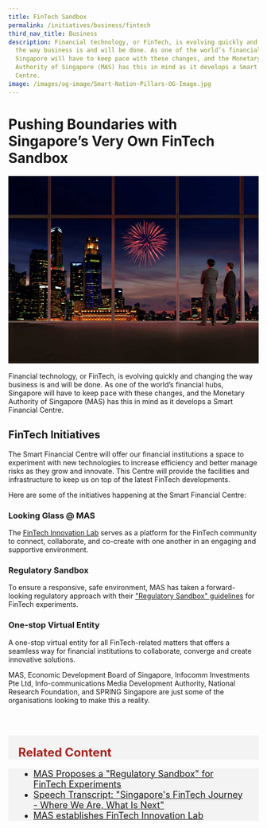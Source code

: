 ```yaml
---
title: FinTech Sandbox
permalink: /initiatives/business/fintech
third_nav_title: Business
description: Financial technology, or FinTech, is evolving quickly and changing
  the way business is and will be done. As one of the world’s financial hubs,
  Singapore will have to keep pace with these changes, and the Monetary
  Authority of Singapore (MAS) has this in mind as it develops a Smart Financial
  Centre.
image: /images/og-image/Smart-Nation-Pillars-OG-Image.jpg
---
```


# Pushing Boundaries with Singapore’s Very Own FinTech Sandbox
![Singapore's central business district](/images/initiatives/Fintech-sandbox.jpg)

Financial technology, or FinTech, is evolving quickly and changing the way business is and will be done. As one of the world’s financial hubs, Singapore will have to keep pace with these changes, and the Monetary Authority of Singapore (MAS) has this in mind as it develops a Smart Financial Centre.

## FinTech Initiatives

The Smart Financial Centre will offer our financial institutions a space to experiment with new technologies to increase efficiency and better manage risks as they grow and innovate. This Centre will provide the facilities and infrastructure to keep us on top of the latest FinTech developments.

Here are some of the initiatives happening at the Smart Financial Centre:

### Looking Glass @ MAS

The [FinTech Innovation Lab](https://www.mas.gov.sg/news/media-releases/2016/mas-establishes-fintech-innovation-lab) serves as a platform for the FinTech community to connect, collaborate, and co-create with one another in an engaging and supportive environment. 


### Regulatory Sandbox

To ensure a responsive, safe environment, MAS has taken a forward-looking regulatory approach with their ["Regulatory Sandbox" guidelines](https://www.mas.gov.sg/news/media-releases/2016/mas-issues-regulatory-sandbox-guidelines-for-fintech-experiments) for FinTech experiments.

### One-stop Virtual Entity

A one-stop virtual entity for all FinTech-related matters that offers a seamless way for financial institutions to collaborate, converge and create innovative solutions. 

MAS, Economic Development Board of Singapore, Infocomm Investments Pte Ltd, Info-communications Media Development Authority, National Research Foundation, and SPRING Singapore are just some of the organisations looking to make this a reality. 

<br><br>

<div class="row" style="font-size:24px; font-weight: 700; color: #a6221c; background-color: #f3f3f3; padding: 20px 0px 0px 20px;"> Related Content</div>

<div class="row" style="font-size:18px ;background-color: #f3f3f3; padding: 0px 25px 0px 20px;">
	<ul>
		<li><a href="https://www.mas.gov.sg/news/media-releases/2016/mas-proposes-a-regulatory-sandbox-for-fintech-experiments">MAS Proposes a "Regulatory Sandbox" for FinTech Experiments</a></li>
	<li><a href="https://www.mas.gov.sg/news/speeches/2016/singapore-fintech-journey">Speech Transcript: "Singapore's FinTech Journey - Where We Are, What Is Next"</a></li>
	<li><a href="https://www.mas.gov.sg/news/media-releases/2016/mas-establishes-fintech-innovation-lab">MAS establishes FinTech Innovation Lab</a></li>
	</ul>
</div>